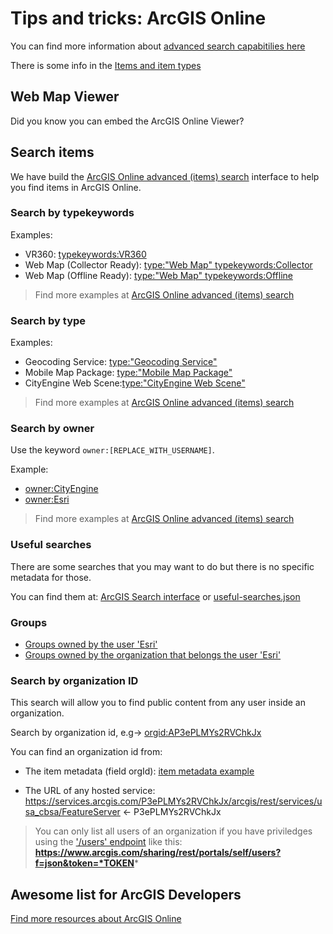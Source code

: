 # Tips and tricks: ArcGIS Online

You can find more information about [advanced search capabitilies here](http://doc.arcgis.com/en/arcgis-online/reference/search.htm#ESRI_SECTION1_18FD99A1020547BA864FCEBECBE267F3)

There is some info in the [Items and item types](http://resources.arcgis.com/en/help/arcgis-rest-api/index.html#/Items_and_item_types/02r3000000ms000000/)

## Web Map Viewer

Did you know you can embed the ArcGIS Online Viewer?

## Search items

We have build the [ArcGIS Online advanced (items) search](https://esri-es.github.io/arcgis-developer-tips-and-tricks/arcgis-online/search) interface to help you find items in ArcGIS Online.

### Search by typekeywords

Examples:

* VR360: [typekeywords:VR360](http://www.arcgis.com/home/search.html?q=typekeywords%3AVR360&t=content&start=1&sortOrder=desc&sortField=relevance)
* Web Map (Collector Ready): [type:"Web Map" typekeywords:Collector](http://www.arcgis.com/home/search.html?q=type%3A%22Web%20Map%22%20typekeywords%3ACollector&t=content&start=1&sortOrder=desc&sortField=relevance)
* Web Map (Offline Ready): [type:"Web Map" typekeywords:Offline](http://www.arcgis.com/home/search.html?q=type%3A%22Web%20Map%22%20typekeywords%3AOffline&t=content&start=1&sortOrder=desc&sortField=relevance)

> Find more examples at [ArcGIS Online advanced (items) search](https://esri-es.github.io/arcgis-developer-tips-and-tricks/arcgis-online/search)

### Search by type

Examples:

* Geocoding Service: [type:"Geocoding Service"](http://www.arcgis.com/home/search.html?q=type%3A"Geocoding%20Service"&t=content&start=1&sortOrder=desc&sortField=relevance)
* Mobile Map Package: [type:"Mobile Map Package"](http://www.arcgis.com/home/search.html?q=type%3A%22Mobile%20Map%20Package%22&t=content&start=1&sortOrder=desc&sortField=relevance)
* CityEngine Web Scene:[type:"CityEngine Web Scene"](http://www.arcgis.com/home/search.html?q=type%3A%22CityEngine%20Web%20Scene%22&t=content&start=1&sortOrder=desc&sortField=relevance)

> Find more examples at [ArcGIS Online advanced (items) search](https://esri-es.github.io/arcgis-developer-tips-and-tricks/arcgis-online/search)

### Search by owner

Use the keyword `owner:[REPLACE_WITH_USERNAME]`.

Example:

* [owner:CityEngine](http://www.arcgis.com/home/search.html?q=owner%3ACityEngine&restrict=false&start=1&sortOrder=desc&sortField=relevance)
* [owner:Esri](http://www.arcgis.com/home/search.html?q=owner%3Aesri&restrict=false&start=1&sortOrder=desc&sortField=relevance)

> Find more examples at [ArcGIS Online advanced (items) search](https://esri-es.github.io/arcgis-developer-tips-and-tricks/arcgis-online/search)

### Useful searches

There are some searches that you may want to do but there is no specific metadata for those.

You can find them at: [ArcGIS Search interface](https://esri-es.github.io/arcgis-developer-tips-and-tricks/arcgis-online/search) or [useful-searches.json](./useful-searches.json)

### Groups

* [Groups owned by the user 'Esri'](http://www.arcgis.com/home/search.html?q=owner%3Aesri&t=groups&focus=groups&start=1&sortOrder=desc&sortField=relevance)
* [Groups owned by the organization that belongs the user 'Esri'](http://www.arcgis.com/home/search.html?q=orgid%3AP3ePLMYs2RVChkJx&start=1&sortOrder=desc&sortField=relevance#groups)

### Search by organization ID

This search will allow you to find public content from any user inside an organization.

Search by organization id, e.g-> [orgid:AP3ePLMYs2RVChkJx](http://www.arcgis.com/home/search.html?q=orgid%3AP3ePLMYs2RVChkJx&t=content&start=1&sortOrder=desc&sortField=relevance)

You can find an organization id from:

* The item metadata (field orgId): [item metadata example](http://www.arcgis.com/sharing/rest/content/items/4d29eb6f07e94b669c0b90c2aa267100?f=json)

* The URL of any hosted service: https://services.arcgis.com/P3ePLMYs2RVChkJx/arcgis/rest/services/usa_cbsa/FeatureServer <- P3ePLMYs2RVChkJx

> You can only list all users of an organization if you have priviledges using the ['/users' endpoint](http://resources.arcgis.com/en/help/arcgis-rest-api/index.html#/Users/02r30000009q000000/) like this: **https://www.arcgis.com/sharing/rest/portals/self/users?f=json&token=*TOKEN***

## Awesome list for ArcGIS Developers

[Find more resources about ArcGIS Online](https://esri-es.github.io/awesome-arcgis/arcgis/products/arcgis-online/)
